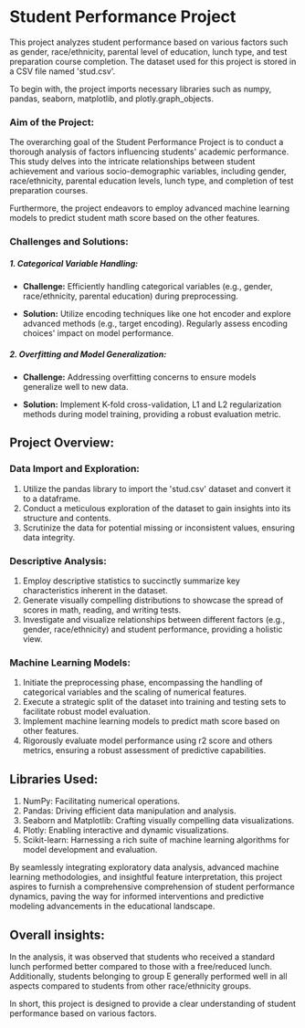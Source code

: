 # Student Performance Project

This project analyzes student performance based on various factors such as gender, race/ethnicity, parental level of education, lunch type, and test preparation course completion. The dataset used for this project is stored in a CSV file named 'stud.csv'.

To begin with, the project imports necessary libraries such as numpy, pandas, seaborn, matplotlib, and plotly.graph_objects. 

### Aim of the Project:

The overarching goal of the Student Performance Project is to conduct a thorough analysis of factors influencing students' academic performance. This study delves into the intricate relationships between student achievement and various socio-demographic variables, including gender, race/ethnicity, parental education levels, lunch type, and completion of test preparation courses.

Furthermore, the project endeavors to employ advanced machine learning models to predict student math score based on the other features. 

### Challenges and Solutions:

##### 1. Categorical Variable Handling:

- **Challenge:** Efficiently handling categorical variables (e.g., gender, race/ethnicity, parental education) during preprocessing.

- **Solution:** Utilize encoding techniques like one hot encoder and explore advanced methods (e.g., target encoding). Regularly assess encoding choices' impact on model performance.

##### 2. Overfitting and Model Generalization:

- **Challenge:** Addressing overfitting concerns to ensure models generalize well to new data.

- **Solution:** Implement K-fold cross-validation, L1 and L2 regularization methods during model training, providing a robust evaluation metric. 

## Project Overview:

###  Data Import and Exploration:

1. Utilize the pandas library to import the 'stud.csv' dataset and convert it to a dataframe.
2. Conduct a meticulous exploration of the dataset to gain insights into its structure and contents.
3. Scrutinize the data for potential missing or inconsistent values, ensuring data integrity.

###  Descriptive Analysis:

1. Employ descriptive statistics to succinctly summarize key characteristics inherent in the dataset.
2. Generate visually compelling distributions to showcase the spread of scores in math, reading, and writing tests.
3. Investigate and visualize relationships between different factors (e.g., gender, race/ethnicity) and student performance, providing a holistic view.

###  Machine Learning Models:

1. Initiate the preprocessing phase, encompassing the handling of categorical variables and the scaling of numerical features.
2. Execute a strategic split of the dataset into training and testing sets to facilitate robust model evaluation.
3. Implement  machine learning models to predict math score based on other features.
4. Rigorously evaluate model performance using r2 score and others metrics, ensuring a robust assessment of predictive capabilities.



##  Libraries Used:

1. NumPy: Facilitating numerical operations.
2. Pandas: Driving efficient data manipulation and analysis.
3. Seaborn and Matplotlib: Crafting visually compelling data visualizations.
4. Plotly: Enabling interactive and dynamic visualizations.
5. Scikit-learn: Harnessing a rich suite of machine learning algorithms for model development and evaluation.

By seamlessly integrating exploratory data analysis, advanced machine learning methodologies, and insightful feature interpretation, this project aspires to furnish a comprehensive comprehension of student performance dynamics, paving the way for informed interventions and predictive modeling advancements in the educational landscape.

##  Overall insights:

In the analysis, it was observed that students who received a standard lunch performed better compared to those with a free/reduced lunch. Additionally, students belonging to group E generally performed well in all aspects compared to students from other race/ethnicity groups.

In short, this project is designed to provide a clear understanding of student performance based on various factors.

